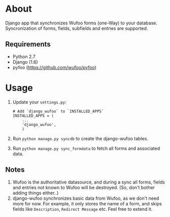 About
=====

Django app that synchronizes Wufoo forms (one-Way) to your database. Syncronization of forms, fields, subfields and entries are supported.

Requirements
------------

- Python 2.7
- Django (1.6)
- pyfoo (https://github.com/wufoo/pyfoo)

Usage
=====

 1. Update your `settings.py`:
 
        # Add `django_wufoo` to `INSTALLED_APPS`
        INSTALLED_APPS = (
            ...
            'django_wufoo',
            )
 
 2. Run `python manage.py syncdb` to create the django-wufoo tables.

 3. Run `python manage.py sync_formdata` to fetch all forms and associated data.
 

Notes
-----

 1. Wufoo is the authoritative datasource, and during a sync all forms, fields and entries not known to Wufoo will be destroyed. (So, don't bother adding things either..)
 2. django-wufoo synchronizes basic data from Wufoo, as we don't need more for now. For example, it only stores the name of a form, and skips fields like `Description`, `Redirect Message` etc. Feel free to extend it.